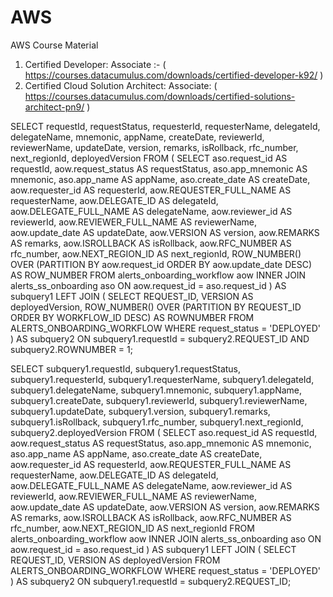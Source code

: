 # AWS
AWS Course Material

1. Certified Developer: Associate :- ( https://courses.datacumulus.com/downloads/certified-developer-k92/ )
2. Certified Cloud Solution Architect: Associate: ( https://courses.datacumulus.com/downloads/certified-solutions-architect-pn9/ )



SELECT
    requestId,
    requestStatus,
    requesterId,
    requesterName,
    delegateId,
    delegateName,
    mnemonic,
    appName,
    createDate,
    reviewerId,
    reviewerName,
    updateDate,
    version,
    remarks,
    isRollback,
    rfc_number,
    next_regionId,
    deployedVersion
FROM (
    SELECT
        aso.request_id AS requestId,
        aow.request_status AS requestStatus,
        aso.app_mnemonic AS mnemonic,
        aso.app_name AS appName,
        aso.create_date AS createDate,
        aow.requester_id AS requesterId,
        aow.REQUESTER_FULL_NAME AS requesterName,
        aow.DELEGATE_ID AS delegateId,
        aow.DELEGATE_FULL_NAME AS delegateName,
        aow.reviewer_id AS reviewerId,
        aow.REVIEWER_FULL_NAME AS reviewerName,
        aow.update_date AS updateDate,
        aow.VERSION AS version,
        aow.REMARKS AS remarks,
        aow.ISROLLBACK AS isRollback,
        aow.RFC_NUMBER AS rfc_number,
        aow.NEXT_REGION_ID AS next_regionId,
        ROW_NUMBER() OVER (PARTITION BY aow.request_id ORDER BY aow.update_date DESC) AS ROW_NUMBER
    FROM
        alerts_onboarding_workflow aow
    INNER JOIN
        alerts_ss_onboarding aso ON aow.request_id = aso.request_id
) AS subquery1
LEFT JOIN (
    SELECT
        REQUEST_ID,
        VERSION AS deployedVersion,
        ROW_NUMBER() OVER (PARTITION BY REQUEST_ID ORDER BY WORKFLOW_ID DESC) AS ROWNUMBER
    FROM
        ALERTS_ONBOARDING_WORKFLOW
    WHERE
        request_status = 'DEPLOYED'
) AS subquery2 ON subquery1.requestId = subquery2.REQUEST_ID AND subquery2.ROWNUMBER = 1;



SELECT
    subquery1.requestId,
    subquery1.requestStatus,
    subquery1.requesterId,
    subquery1.requesterName,
    subquery1.delegateId,
    subquery1.delegateName,
    subquery1.mnemonic,
    subquery1.appName,
    subquery1.createDate,
    subquery1.reviewerId,
    subquery1.reviewerName,
    subquery1.updateDate,
    subquery1.version,
    subquery1.remarks,
    subquery1.isRollback,
    subquery1.rfc_number,
    subquery1.next_regionId,
    subquery2.deployedVersion
FROM (
    SELECT
        aso.request_id AS requestId,
        aow.request_status AS requestStatus,
        aso.app_mnemonic AS mnemonic,
        aso.app_name AS appName,
        aso.create_date AS createDate,
        aow.requester_id AS requesterId,
        aow.REQUESTER_FULL_NAME AS requesterName,
        aow.DELEGATE_ID AS delegateId,
        aow.DELEGATE_FULL_NAME AS delegateName,
        aow.reviewer_id AS reviewerId,
        aow.REVIEWER_FULL_NAME AS reviewerName,
        aow.update_date AS updateDate,
        aow.VERSION AS version,
        aow.REMARKS AS remarks,
        aow.ISROLLBACK AS isRollback,
        aow.RFC_NUMBER AS rfc_number,
        aow.NEXT_REGION_ID AS next_regionId
    FROM
        alerts_onboarding_workflow aow
    INNER JOIN
        alerts_ss_onboarding aso ON aow.request_id = aso.request_id
) AS subquery1
LEFT JOIN (
    SELECT
        REQUEST_ID,
        VERSION AS deployedVersion
    FROM
        ALERTS_ONBOARDING_WORKFLOW
    WHERE
        request_status = 'DEPLOYED'
) AS subquery2 ON subquery1.requestId = subquery2.REQUEST_ID;



